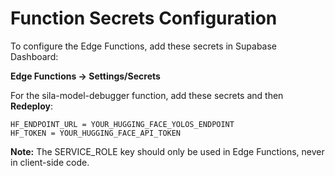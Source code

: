 # Function Secrets Configuration

To configure the Edge Functions, add these secrets in Supabase Dashboard:

**Edge Functions → Settings/Secrets**

For the sila-model-debugger function, add these secrets and then **Redeploy**:

```
HF_ENDPOINT_URL = YOUR_HUGGING_FACE_YOLOS_ENDPOINT
HF_TOKEN = YOUR_HUGGING_FACE_API_TOKEN
```

**Note:** The SERVICE_ROLE key should only be used in Edge Functions, never in client-side code.